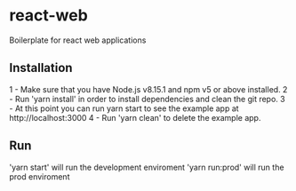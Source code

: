 # react-web
Boilerplate for react web applications


## Installation

1 - Make sure that you have Node.js v8.15.1 and npm v5 or above installed.
2 - Run 'yarn install' in order to install dependencies and clean the git repo.
3 - At this point you can run yarn start to see the example app at http://localhost:3000
4 - Run 'yarn clean' to delete the example app.


## Run

'yarn start' will run the development enviroment 
'yarn run:prod' will run the prod enviroment
 